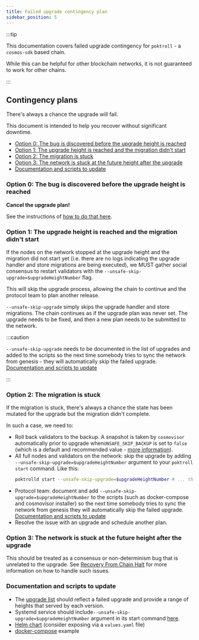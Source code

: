 ```yaml
---
title: Failed upgrade contingency plan
sidebar_position: 5
---
```


:::tip

This documentation covers failed upgrade contingency for `poktroll` - a `cosmos-sdk` based chain.

While this can be helpful for other blockchain networks, it is not guaranteed to work for other chains.

:::

## Contingency plans <!-- omit in toc -->

There's always a chance the upgrade will fail.

This document is intended to help you recover without significant downtime.

- [Option 0: The bug is discovered before the upgrade height is reached](#option-0-the-bug-is-discovered-before-the-upgrade-height-is-reached)
- [Option 1: The upgrade height is reached and the migration didn't start](#option-1-the-upgrade-height-is-reached-and-the-migration-didnt-start)
- [Option 2: The migration is stuck](#option-2-the-migration-is-stuck)
- [Option 3: The network is stuck at the future height after the upgrade](#option-3-the-network-is-stuck-at-the-future-height-after-the-upgrade)
- [Documentation and scripts to update](#documentation-and-scripts-to-update)

### Option 0: The bug is discovered before the upgrade height is reached

**Cancel the upgrade plan!**

See the instructions of [how to do that here](./upgrade_procedure.md#cancelling-the-upgrade-plan).

### Option 1: The upgrade height is reached and the migration didn't start

If the nodes on the network stopped at the upgrade height and the migration did not
start yet (i.e. there are no logs indicating the upgrade handler and store migrations are being executed),
we MUST gather social consensus to restart validators with the `--unsafe-skip-upgrade=$upgradeHeightNumber` flag.

This will skip the upgrade process, allowing the chain to continue and the protocol team to plan another release.

`--unsafe-skip-upgrade` simply skips the upgrade handler and store migrations.
The chain continues as if the upgrade plan was never set.
The upgrade needs to be fixed, and then a new plan needs to be submitted to the network.

:::caution

`--unsafe-skip-upgrade` needs to be documented in the list of upgrades and added to the scripts so the next time somebody tries to sync the network from genesis - they will automatically skip the failed upgrade. [Documentation and scripts to update](#documentation-and-scripts-to-update)

<!-- TODO_IMPROVE(@okdas): new cosmovisor UX can simplify this -->

:::

### Option 2: The migration is stuck

If the migration is stuck, there's always a chance the state has been mutated for
the upgrade but the migration didn't complete.

In such a case, we need to:

- Roll back validators to the backup. A snapshot is taken by `cosmovisor` automatically prior to upgrade when`UNSAFE_SKIP_BACKUP` is set to `false` (which is a default and recommended value -
  [more information](https://docs.cosmos.network/main/build/tooling/cosmovisor#command-line-arguments-and-environment-variables)).
- All full nodes and validators on the network: skip the upgrade by adding `--unsafe-skip-upgrade=$upgradeHeightNumber`
  argument to your `poktroll start` command. Like this:
  ```bash
  poktrolld start --unsafe-skip-upgrade=$upgradeHeightNumber # ... the rest of the arguments
  ```
- Protocol team: document and add `--unsafe-skip-upgrade=$upgradeHeightNumber` to the scripts (such as docker-compose and cosmovisor installer) so the next time somebody
  tries to sync the network from genesis they will automatically skip the failed upgrade. [Documentation and scripts to update](#documentation-and-scripts-to-update)
- Resolve the issue with an upgrade and schedule another plan.

<!-- TODO_IMPROVE(@okdas): new cosmovisor UX can simplify this -->

### Option 3: The network is stuck at the future height after the upgrade

This should be treated as a consensus or non-determinism bug that is unrelated to the upgrade. See [Recovery From Chain Halt](../../develop/developer_guide/recovery_from_chain_halt.md) for more information on how to handle such issues.

### Documentation and scripts to update

- The [upgrade list](./upgrade_list.md) should reflect a failed upgrade and provide a range of heights that served by each version.
- Systemd service should include`--unsafe-skip-upgrade=$upgradeHeightNumber` argument in its start command [here](https://github.com/pokt-network/poktroll/blob/main/tools/installer/full-node.sh).
- [Helm chart](https://github.com/pokt-network/helm-charts/blob/main/charts/poktrolld/templates/StatefulSet.yaml) (consider exposing via a `values.yaml` file)
- [docker-compose](https://github.com/pokt-network/poktroll-docker-compose-example/tree/main/scripts) example 